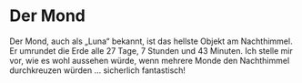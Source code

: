 # Der Mond

Der Mond, auch als „Luna“ bekannt, ist das hellste Objekt am Nachthimmel. Er
umrundet die Erde alle 27 Tage, 7 Stunden und 43 Minuten. Ich stelle mir vor,
wie es wohl aussehen würde, wenn mehrere Monde den Nachthimmel durchkreuzen
würden … sicherlich fantastisch!
